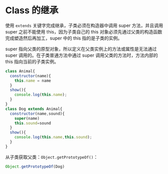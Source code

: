 # Class 的继承

使用 `extends` 关键字完成继承，子类必须在构造器中调用 super 方法，并且调用 super 之前不能使用 this，因为子类自己的 this 对象必须先通过父类的构造函数完成塑造然后再加工，super 中的 this 指的是子类的实例。

super 指向父类的原型对象，所以定义在父类实例上的方法或属性是无法通过 super 调用的。在子类普通方法中通过 super 调用父类的方法时，方法内部的 this 指向当前的子类实例。

```javascript
class Animal{
  constructor(name){
    this.name = name
  }
  show(){
    console.log(this.name);
  }
}
class Dog extends Animal{
  constructor(name,sound){
    super(name)
    this.sound=sound
  }
  show(){
    console.log(this.name,this.sound);
  }
}
```

从子类获取父类：`Object.getPrototypeOf()`：

```javascript
Object.getPrototypeOf(Dog)
```
